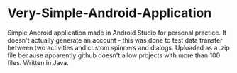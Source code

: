 # Very-Simple-Android-Application
Simple Android application made in Android Studio for personal practice. It doesn't actually generate an account - this was done to test data transfer between two activities and custom spinners and dialogs. Uploaded as a .zip file because apparently github doesn't allow projects with more than 100 files. Written in Java.
